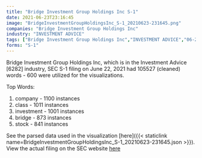 ```yaml
---
title: "Bridge Investment Group Holdings Inc S-1"
date: 2021-06-23T23:16:45
image: "BridgeInvestmentGroupHoldingsInc_S-1_20210623-231645.png"
companies: "Bridge Investment Group Holdings Inc"
industry: "INVESTMENT ADVICE"
tags: ["Bridge Investment Group Holdings Inc","INVESTMENT ADVICE","06-22-2021","S-1"]
forms: "S-1"
---
```

Bridge Investment Group Holdings Inc, which is in the Investment Advice [6282] industry, SEC S-1 filing on June 22, 2021 had 105527 (cleaned) words - 600 were utilized for the visualizations.

Top Words:
1. company - 1100 instances
2. class - 1011 instances
3. investment - 1001 instances
4. bridge - 873 instances
5. stock - 841 instances


See the parsed data used in the visualization [here]({{< staticlink name=BridgeInvestmentGroupHoldingsInc_S-1_20210623-231645.json >}}).  
View the actual filing on the SEC website [here](https://www.sec.gov/Archives/edgar/data/1854401/0001193125-21-196338.txt)
